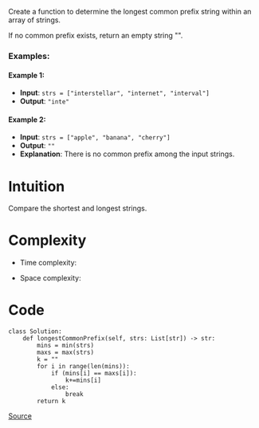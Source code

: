 Create a function to determine the longest common prefix string within an array of strings.

If no common prefix exists, return an empty string "".

### Examples:

#### Example 1:
- **Input**: `strs = ["interstellar", "internet", "interval"]`
- **Output**: `"inte"`

#### Example 2:
- **Input**: `strs = ["apple", "banana", "cherry"]`
- **Output**: `""`
- **Explanation**: There is no common prefix among the input strings.

# Intuition
Compare the shortest and longest strings.

# Complexity
- Time complexity:
<!-- Add your time complexity here, e.g. $$O(n)$$ -->

- Space complexity:
<!-- Add your space complexity here, e.g. $$O(n)$$ -->

# Code
```
class Solution:
    def longestCommonPrefix(self, strs: List[str]) -> str:
        mins = min(strs)
        maxs = max(strs)
        k = ""
        for i in range(len(mins)):
            if (mins[i] == maxs[i]):
                k+=mins[i]
            else:
                break
        return k        
```

[Source](https://leetcode.com/problems/longest-common-prefix/description/?source=submission-ac)
